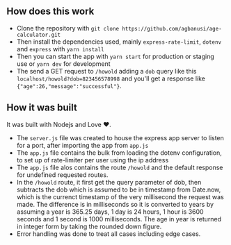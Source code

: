 ## How does this work

- Clone the repository with `git clone https://github.com/agbanusi/age-calculator.git`
- Then install the dependencies used, mainly `express-rate-limit`, `dotenv` and `express` with `yarn install`
- Then you can start the app with `yarn start` for production or staging use or `yarn dev` for development
- The send a GET request to `/howold` adding a `dob` query like this `localhost/howold?dob=823456578998` and you'll get a response like `{"age":26,"message":"successful"}`.

## How it was built

It was built with Nodejs and Love ❤️.

- The `server.js` file was created to house the express app server to listen for a port, after importing the app from `app.js`
- The `app.js` file contains the bulk from loading the dotenv configuration, to set up of rate-limiter per user using the ip address
- The `app.js` file alos contains the route `/howold` and the default response for undefined requested routes.
- In the `/howold` route, it first get the query parameter of dob, then subtracts the dob which is assumed to be in timestamp from Date.now, which is the currenct timestamp of the very millisecond the request was made.
  The difference is in milliseconds so it is converted to years by assuming a year is 365.25 days, 1 day is 24 hours, 1 hour is 3600 seconds and 1 second is 1000 milliseconds. The age in year is returned in integer form by taking the rounded down figure.
- Error handling was done to treat all cases including edge cases.
